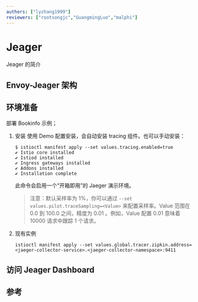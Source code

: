 ```yaml
---
authors: ["lyzhang1999"]
reviewers: ["rootsongjc","GuangmingLuo","malphi"]
---
```


# Jeager
Jeager 的简介

## Envoy-Jeager 架构

## 环境准备
部署 Bookinfo 示例；
1. 安装
    使用 Demo 配置安装，会自动安装 tracing 组件。也可以手动安装：
    ```
    $ istioctl manifest apply --set values.tracing.enabled=true
    ✔ Istio core installed
    ✔ Istiod installed
    ✔ Ingress gateways installed
    ✔ Addons installed
    ✔ Installation complete
    ```
    此命令会启用一个“开箱即用”的 Jaeger 演示环境。
    > 注意：默认采样率为 1%，你可以通过 `--set values.pilot.traceSampling=<Value>` 来配置采样率。Value 范围在 0.0 到 100.0 之间，精度为 0.01 。例如，Value 配置 0.01 意味着 10000 请求中跟踪 1 个请求。

2. 现有实例
    ```
    istioctl manifest apply --set values.global.tracer.zipkin.address=<jaeger-collector-service>.<jaeger-collector-namespace>:9411
    ```

## 访问 Jeager Dashboard


## 参考
